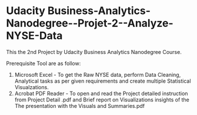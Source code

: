 # Udacity Business-Analytics-Nanodegree--Projet-2--Analyze-NYSE-Data

This the 2nd Project by Udacity Business Analytics Nanodegree Course.
<br/>

Prerequisite Tool are as follow:
1) Microsoft Excel - To get the Raw NYSE data, perform Data Cleaning, Analytical tasks as per given requirements and create multiple Statistical Visualzations.
2) Acrobat PDF Reader - To open and read the Project detailed instruction from Project Detail .pdf and Brief report on Visualizations insights of the The presentation with the Visuals and Summaries.pdf
